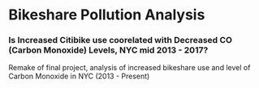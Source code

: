 # Bikeshare Pollution Analysis
### Is Increased Citibike use coorelated with Decreased CO (Carbon Monoxide) Levels, NYC mid 2013 - 2017?
Remake of final project, analysis of increased bikeshare use and level of Carbon Monoxide in NYC (2013 - Present)
